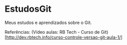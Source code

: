 EstudosGit
==========

Meus estudos e aprendizados sobre o Git. 

Referências:
(Vídeo aulas: RB Tech - Curso de Git)[http://dev.rbtech.info/curso-controle-versao-git-aula-1/]